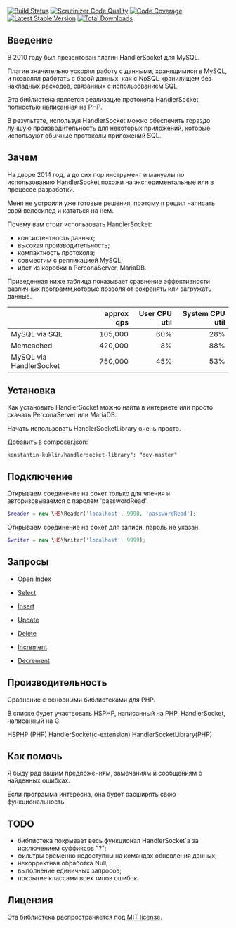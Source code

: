 [![Build Status](https://travis-ci.org/KonstantinKuklin/HandlerSocketLibrary.svg?branch=master)](https://travis-ci.org/KonstantinKuklin/HandlerSocketLibrary)
[![Scrutinizer Code Quality](https://scrutinizer-ci.com/g/KonstantinKuklin/HandlerSocketLibrary/badges/quality-score.png?b=master)](https://scrutinizer-ci.com/g/KonstantinKuklin/HandlerSocketLibrary/?branch=master)
[![Code Coverage](https://scrutinizer-ci.com/g/KonstantinKuklin/HandlerSocketLibrary/badges/coverage.png?b=master)](https://scrutinizer-ci.com/g/KonstantinKuklin/HandlerSocketLibrary/?branch=master)
[![Latest Stable Version](https://poser.pugx.org/konstantin-kuklin/handlersocket-library/v/stable.png)](https://packagist.org/packages/konstantin-kuklin/handlersocket-library)
[![Total Downloads](https://poser.pugx.org/konstantin-kuklin/handlersocket-library/downloads.png)](https://packagist.org/packages/konstantin-kuklin/handlersocket-library)

Введение
------------
В 2010 году был презентован плагин HandlerSocket для MySQL.

Плагин значительно ускорял работу с данными, хранящимися в MySQL, и позволял работать с базой данных, как с NoSQL хранилищем без накладных расходов, связанных с использованием SQL.

Эта библиотека является реализацие протокола HandlerSocket, полностью написанная на PHP.

В результате, используя HandlerSocket можно обеспечить гораздо лучшую производительность для некоторых приложений, которые используют обычные протоколы приложений SQL.

Зачем
------------
На дворе 2014 год, а до сих пор инструмент и мануалы по использованию HandlerSocket похожи на экспериментальные или в процессе разработки. 

Меня не устроили уже готовые решения, поэтому я решил написать свой велосипед и кататься на нем.

Почему вам стоит использовать HandlerSocket:

- консистентность данных;
- высокая производительность;
- компактность протокола;
- совместим с репликацией MySQL;
- идет из коробки в PerconaServer, MariaDB.

Приведенная ниже таблица показывает сравнение эффективности различных программ,которые позволяют сохранять или загружать данные.

|                       | approx qps | User CPU util     |      System CPU util |
|-----------------------|-----------:| -----------------:|---------------------:|
|MySQL via SQL          |105,000     |60%                |28%                   |
|Memcached              |420,000     |8%                 |88%                   |
|MySQL via HandlerSocket|750,000     |45%                |53%                   |

Установка
------------
Как установить HandlerSocket можно найти в интернете или просто скачать PerconaServer или MariaDB.

Начать использовать HandlerSocketLibrary очень просто.

Добавить в composer.json:

```konstantin-kuklin/handlersocket-library": "dev-master"```

Подключение
------------
Открываем соединение на сокет только для чления и авторизовываемся с паролем 'passwordRead'.

```php
$reader = new \HS\Reader('localhost', 9998, 'passwordRead');
```

Открываем соединение на сокет для записи, пароль не указан.

```php
$writer = new \HS\Writer('localhost', 9999);
```

Запросы
------------
- [Open Index](docs/rus/OpenIndex.md)

- [Select](docs/rus/Select.md)

- [Insert](docs/rus/Insert.md)

- [Update](docs/rus/Update.md)

- [Delete](docs/rus/Delete.md)

- [Increment](docs/rus/Increment.md)

- [Decrement](docs/rus/Decrement.md)

Производительность
------------
Сравнение с основными библиотеками для PHP.

В списке будет участвовать HSPHP, написанный на PHP, HandlerSocket, написанный на С.

HSPHP (PHP)
HandlerSocket(c-extension)
HandlerSocketLibrary(PHP)

Как помочь
------------
Я быду рад вашим предложениям, замечаниям и сообщениям о найденных ошибках.

Если программа интересна, она будет расширять свою функциональность.

TODO
------------
 - библиотека покрывает весь функционал HandlerSocket`а за исключением суффиксов "?";
 - фильтры временно недоступны на командах обновления данных;
 - некорректная обработка Null;
 - выполнение единичных запросов;
 - покрытие классами всех типов ошибок.

Лицензия
-------

Эта библиотека распространяется под [MIT license](docs/LICENSE).

